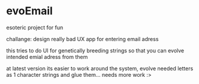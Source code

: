 # evoEmail

esoteric project for fun

challange: design really bad UX app for entering email adress

this tries to do UI for genetically breeding strings so that you can evolve intended emial adress from them

at latest version its easier to work around the system,
evolve needed letters as 1 character strings and glue them...
needs more work :>

